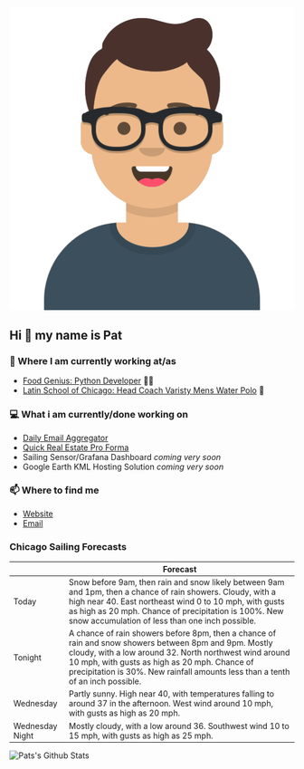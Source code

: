 [![Social banner for p-j-falconer](https://raw.githubusercontent.com/P-J-FALCONER/P-J-FALCONER/master/assets/avataaars.svg)](https://patfalconer.com/)
## Hi :wave: my name is Pat

### 💼 Where I am currently working at/as
- [Food Genius: Python Developer](https://getfoodgenius.com/) 🍔🐍
- [Latin School of Chicago: Head Coach Varisty Mens Water Polo](https://www.latinschool.org/) 🤽


### 💻 What i am currently/done working on
 - [Daily Email Aggregator](https://github.com/P-J-FALCONER/dott_daily_mail)
 - [Quick Real Estate Pro Forma](https://github.com/P-J-FALCONER/henry)
 - Sailing Sensor/Grafana Dashboard *coming very soon*
 - Google Earth KML Hosting Solution *coming very soon*

### 📫 Where to find me
 - [Website](https://patfalconer.com/)
 - [Email](mailto:patrick.j.falconer@gmail.com)


### Chicago Sailing Forecasts
|   | Forecast  |
|---|---|
| Today | Snow before 9am, then rain and snow likely between 9am and 1pm, then a chance of rain showers. Cloudy, with a high near 40. East northeast wind 0 to 10 mph, with gusts as high as 20 mph. Chance of precipitation is 100%. New snow accumulation of less than one inch possible. |
| Tonight | A chance of rain showers before 8pm, then a chance of rain and snow showers between 8pm and 9pm. Mostly cloudy, with a low around 32. North northwest wind around 10 mph, with gusts as high as 20 mph. Chance of precipitation is 30%. New rainfall amounts less than a tenth of an inch possible. |
| Wednesday | Partly sunny. High near 40, with temperatures falling to around 37 in the afternoon. West wind around 10 mph, with gusts as high as 20 mph. |
| Wednesday Night | Mostly cloudy, with a low around 36. Southwest wind 10 to 15 mph, with gusts as high as 25 mph. |

![Pats's Github Stats](https://github-readme-stats.vercel.app/api?username=p-j-falconer&show_icons=true&theme=radical)
